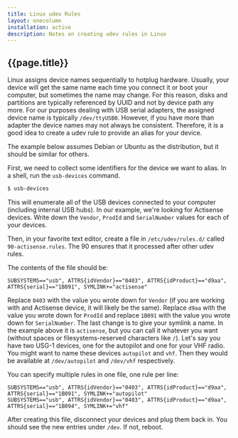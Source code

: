 ```yaml
---
title: Linux udev Rules
layout: onecolumn
installation: active
description: Notes on creating udev rules in Linux
---
```


## {{page.title}}

Linux assigns device names sequentially to hotplug hardware. Usually, your device will get the same name each time you
connect it or boot your computer, but sometimes the name may change. For this reason, disks and partitions are typically
referenced by UUID and not by device path any more. For our purposes dealing with USB serial adapters, the assigned
device name is typically `/dev/ttyUSB0`. However, if you have more than adapter the device names may not always be
consistent. Therefore, it is a good idea to create a udev rule to provide an alias for your device.

The example below assumes Debian or Ubuntu as the distribution, but it should be similar for others.

First, we need to collect some identifiers for the device we want to alias. In a shell, run the `usb-devices` command.

```sh
$ usb-devices
```

This will enumerate all of the USB devices connected to your computer (including internal USB hubs). In our example,
we're looking for Actisense devices. Write down the `Vendor`, `ProdId` and `SerialNumber` values for each of your
devices.

Then, in your favorite text editor, create a file in `/etc/udev/rules.d/` called `90-actisense.rules`. The 90 ensures
that it processed after other udev rules.

The contents of the file should be:

```
SUBSYSTEMS=="usb", ATTRS{idVendor}=="0403", ATTRS{idProduct}=="d9aa", ATTRS{serial}=="1B091", SYMLINK+="actisense"
```

Replace `0403` with the value you wrote down for `Vendor` (if you are working with and Actisense device, it will likely
be the same). Replace `d9aa` with the value you wrote down for `ProdId` and replace `1B091` with the value you wrote
down for `SerialNumber`. The last change is to give your symlink a name. In the example above it is `actisense`, but you
can call it whatever you want (without spaces or filesystems-reserved characters like `/`). Let's say you have two USG-1
devices, one for the autopilot and one for your VHF radio. You might want to name these devices `autopilot` and `vhf`.
Then they would be available at `/dev/autopilot` and `/dev/vhf` respectively.

You can specify multiple rules in one file, one rule per line:

```
SUBSYSTEMS=="usb", ATTRS{idVendor}=="0403", ATTRS{idProduct}=="d9aa", ATTRS{serial}=="1B091", SYMLINK+="autopilot"
SUBSYSTEMS=="usb", ATTRS{idVendor}=="0403", ATTRS{idProduct}=="d9aa", ATTRS{serial}=="1B094", SYMLINK+="vhf"
```

After creating this file, disconnect your devices and plug them back in. You should see the new entries under `/dev`. If
not, reboot.
